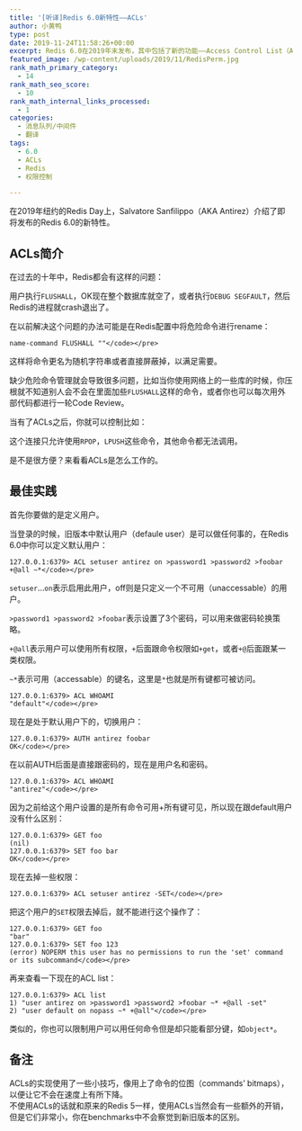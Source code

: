 ```yaml
---
title: '[听译]Redis 6.0新特性——ACLs'
author: 小黄鸭
type: post
date: 2019-11-24T11:58:26+00:00
excerpt: Redis 6.0在2019年末发布，其中包括了新的功能——Access Control List（ACLs）。
featured_image: /wp-content/uploads/2019/11/RedisPerm.jpg
rank_math_primary_category:
  - 14
rank_math_seo_score:
  - 10
rank_math_internal_links_processed:
  - 1
categories:
  - 消息队列/中间件
  - 翻译
tags:
  - 6.0
  - ACLs
  - Redis
  - 权限控制

---
```

在2019年纽约的Redis Day上，Salvatore Sanfilippo（AKA Antirez）介绍了即将发布的Redis 6.0的新特性。

## ACLs简介

在过去的十年中，Redis都会有这样的问题：

用户执行`FLUSHALL`，OK现在整个数据库就空了，或者执行`DEBUG SEGFAULT`，然后Redis的进程就crash退出了。

在以前解决这个问题的办法可能是在Redis配置中将危险命令进行rename：

```
name-command FLUSHALL ""</code></pre>

```
这样将命令更名为随机字符串或者直接屏蔽掉，以满足需要。

缺少危险命令管理就会导致很多问题，比如当你使用网络上的一些库的时候，你压根就不知道别人会不会在里面加些`FLUSHALL`这样的命令，或者你也可以每次用外部代码都进行一轮Code Review。

当有了ACLs之后，你就可以控制比如：

这个连接只允许使用`RPOP`，`LPUSH`这些命令，其他命令都无法调用。

是不是很方便？来看看ACLs是怎么工作的。

## 最佳实践

首先你要做的是定义用户。

当登录的时候，旧版本中默认用户（defaule user）是可以做任何事的，在Redis 6.0中你可以定义默认用户：

```
127.0.0.1:6379> ACL setuser antirez on >password1 >password2 >foobar +@all ~*</code></pre>

```
`setuser`…`on`表示启用此用户，off则是只定义一个不可用（unaccessable）的用户。

`>password1 >password2 >foobar`表示设置了3个密码，可以用来做密码轮换策略。

`+@all`表示用户可以使用所有权限，`+`后面跟命令权限如`+get`，或者`+@`后面跟某一类权限。

`~*`表示可用（accessable）的键名，这里是`*`也就是所有键都可被访问。

```
127.0.0.1:6379> ACL WHOAMI
"default"</code></pre>

```
现在是处于默认用户下的，切换用户：

```
127.0.0.1:6379> AUTH antirez foobar
OK</code></pre>

```
在以前AUTH后面是直接跟密码的，现在是用户名和密码。

```
127.0.0.1:6379> ACL WHOAMI
"antirez"</code></pre>

```
因为之前给这个用户设置的是所有命令可用+所有键可见，所以现在跟default用户没有什么区别：

```
127.0.0.1:6379> GET foo
(nil)
127.0.0.1:6379> SET foo bar
OK</code></pre>

```
现在去掉一些权限：

```
127.0.0.1:6379> ACL setuser antirez -SET</code></pre>

```
把这个用户的`SET`权限去掉后，就不能进行这个操作了：

```
127.0.0.1:6379> GET foo
"bar"
127.0.0.1:6379> SET foo 123
(error) NOPERM this user has no permissions to run the 'set' command or its subcommand</code></pre>

```
再来查看一下现在的ACL list：

```
127.0.0.1:6379> ACL list
1) "user antirez on >password1 >password2 >foobar ~* +@all -set"
2) "user default on nopass ~* +@all"</code></pre>

```
类似的，你也可以限制用户可以用任何命令但是却只能看部分键，如`object*`。

## 备注

ACLs的实现使用了一些小技巧，像用上了命令的位图（commands&#8217; bitmaps），以便让它不会在速度上有所下降。  
不使用ACLs的话就和原来的Redis 5一样，使用ACLs当然会有一些额外的开销，但是它们非常小，你在benchmarks中不会察觉到新旧版本的区别。